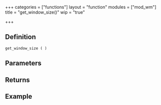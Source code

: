+++
categories = ["functions"]
layout = "function"
modules = ["mod_wm"]
title = "get_window_size()"
wip = "true"

+++

## Definition

    get_window_size ( )

## Parameters

## Returns

## Example

```
```
